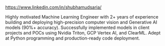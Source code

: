 https://www.linkedin.com/in/shubhamudsaria/

Highly motivated Machine Learning Engineer with 2+ years of experience building and deploying high-precision computer vision and Generative AI models (90%+ accuracy). Successfully implemented models in client projects and POCs using Nvidia Triton, GCP Vertex AI, and ClearML. Adept at Python programming and production-ready code deployment.
